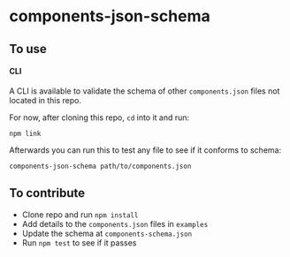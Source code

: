 # components-json-schema

## To use

#### CLI

A CLI is available to validate the schema of other `components.json` files not located in this repo.

For now, after cloning this repo, `cd` into it and run:

    npm link

Afterwards you can run this to test any file to see if it conforms to schema:

    components-json-schema path/to/components.json

## To contribute

- Clone repo and run `npm install`
- Add details to the `components.json` files in `examples`
- Update the schema at `components-schema.json`
- Run `npm test` to see if it passes

